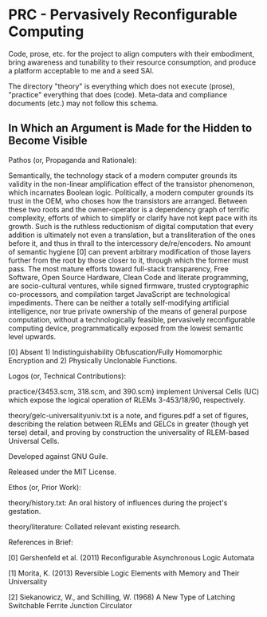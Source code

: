 # PRC - Pervasively Reconfigurable Computing

Code, prose, etc. for the project to align computers with their
embodiment, bring awareness and tunability to their resource
consumption, and produce a platform acceptable to me and a seed SAI.

The directory "theory" is everything which does not execute (prose),
"practice" everything that does (code). Meta-data and compliance
documents (etc.) may not follow this schema.

## In Which an Argument is Made for the Hidden to Become Visible

Pathos (or, Propaganda and Rationale):

Semantically, the technology stack of a modern computer grounds its
validity in the non-linear amplification effect of the transistor
phenomenon, which incarnates Boolean logic. Politically, a modern
computer grounds its trust in the OEM, who choses how the transistors
are arranged. Between these two roots and the owner-operator is a
dependency graph of terrific complexity, efforts of which to simplify
or clarify have not kept pace with its growth. Such is the ruthless
reductionism of digital computation that every addition is ultimately
not even a translation, but a transliteration of the ones before it,
and thus in thrall to the intercessory de/re/encoders. No amount of
semantic hygiene [0] can prevent arbitrary modification of those
layers further from the root by those closer to it, through which the
former must pass. The most mature efforts toward full-stack
transparency, Free Software, Open Source Hardware, Clean Code and
literate programming, are socio-cultural ventures, while signed
firmware, trusted cryptographic co-processors, and compilation target
JavaScript are technological impediments. There can be neither a
totally self-modifying artificial intelligence, nor true private
ownership of the means of general purpose computation, without a
technologically feasible, pervasively reconfigurable computing device,
programmatically exposed from the lowest semantic level upwards.

[0] Absent 1) Indistinguishability Obfuscation/Fully Homomorphic
Encryption and 2) Physically Unclonable Functions.

Logos (or, Technical Contributions):

practice/{3453.scm, 318.scm, and 390.scm} implement Universal Cells
(UC) which expose the logical operation of RLEMs 3-453/18/90,
respectively.

theory/gelc-universalityuniv.txt is a note, and figures.pdf a set of
figures, describing the relation between RLEMs and GELCs in greater
(though yet terse) detail, and proving by construction the
universality of RLEM-based Universal Cells.

Developed against GNU Guile.

Released under the MIT License.

Ethos (or, Prior Work):

theory/history.txt: An oral history of influences during the project's
gestation.

theory/literature: Collated relevant existing research.

References in Brief:

[0] Gershenfeld et al. (2011) Reconfigurable Asynchronous Logic
    Automata

[1] Morita, K. (2013)  Reversible Logic Elements with Memory and Their
    Universality

[2] Siekanowicz, W., and Schilling, W. (1968) A New Type of Latching
    Switchable Ferrite Junction Circulator



